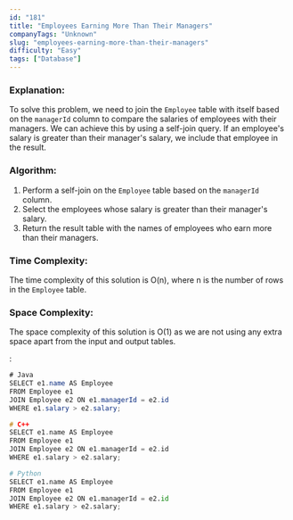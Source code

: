 ```yaml
---
id: "181"
title: "Employees Earning More Than Their Managers"
companyTags: "Unknown"
slug: "employees-earning-more-than-their-managers"
difficulty: "Easy"
tags: ["Database"]
---
```


### Explanation:
To solve this problem, we need to join the `Employee` table with itself based on the `managerId` column to compare the salaries of employees with their managers. We can achieve this by using a self-join query. If an employee's salary is greater than their manager's salary, we include that employee in the result.

### Algorithm:
1. Perform a self-join on the `Employee` table based on the `managerId` column.
2. Select the employees whose salary is greater than their manager's salary.
3. Return the result table with the names of employees who earn more than their managers.

### Time Complexity:
The time complexity of this solution is O(n), where n is the number of rows in the `Employee` table.

### Space Complexity:
The space complexity of this solution is O(1) as we are not using any extra space apart from the input and output tables.

:

```java
# Java
SELECT e1.name AS Employee
FROM Employee e1
JOIN Employee e2 ON e1.managerId = e2.id
WHERE e1.salary > e2.salary;
```

```cpp
# C++
SELECT e1.name AS Employee
FROM Employee e1
JOIN Employee e2 ON e1.managerId = e2.id
WHERE e1.salary > e2.salary;
```

```python
# Python
SELECT e1.name AS Employee
FROM Employee e1
JOIN Employee e2 ON e1.managerId = e2.id
WHERE e1.salary > e2.salary;
```
